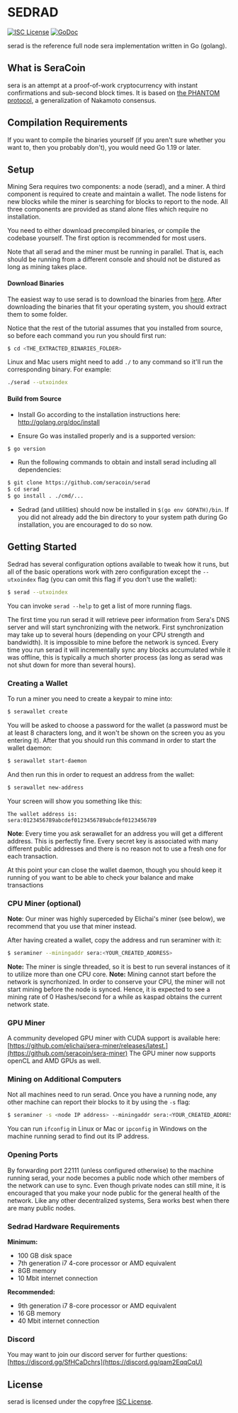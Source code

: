 
SEDRAD
====

[![ISC License](http://img.shields.io/badge/license-ISC-blue.svg)](https://choosealicense.com/licenses/isc/)
[![GoDoc](https://img.shields.io/badge/godoc-reference-blue.svg)](http://godoc.org/github.com/seracoin/serad)

serad is the reference full node sera implementation written in Go (golang).

## What is SeraCoin

sera is an attempt at a proof-of-work cryptocurrency with instant confirmations and sub-second block times. It is based on [the PHANTOM protocol](https://eprint.iacr.org/2018/104.pdf), a generalization of Nakamoto consensus.

## Compilation Requirements

If you want to compile the binaries yourself (if you aren't sure whether you want to, then you probably don't), you would need Go 1.19 or later.

## Setup

Mining Sera requires two components: a node (serad), and a miner. A third component is required to create and maintain a wallet. The node listens for new blocks while the miner is searching for blocks to report to the node. All three components are provided as stand alone files which require no installation. 

You need to either download precompiled binaries, or compile the codebase yourself. The first option is recommended for most users.

Note that all serad and the miner must be running in parallel. That is, each should be running from a different console and should not be distured as long as mining takes place.

#### Download Binaries

The easiest way to use serad is to download the binaries from [here](https://github.com/seracoin/sedradd/releases/latest). After downloading the binaries that fit your operating system, you should extract them to some folder.

Notice that the rest of the tutorial assumes that you installed from source, so before each command you run you should first run: 
```bash
$ cd <THE_EXTRACTED_BINARIES_FOLDER>
```

Linux and Mac users might need to add `./` to any command so it'll run the corresponding binary. For example:
```bash
./serad --utxoindex
```

#### Build from Source

- Install Go according to the installation instructions here:
  http://golang.org/doc/install

- Ensure Go was installed properly and is a supported version:

```bash
$ go version
```

- Run the following commands to obtain and install serad including all dependencies:

```bash
$ git clone https://github.com/seracoin/serad
$ cd serad
$ go install . ./cmd/...
```

- Sedrad (and utilities) should now be installed in `$(go env GOPATH)/bin`. If you did
  not already add the bin directory to your system path during Go installation,
  you are encouraged to do so now.

## Getting Started

Sedrad has several configuration options available to tweak how it runs, but all
of the basic operations work with zero configuration except the `--utxoindex` flag (you can omit this flag if you don't use the wallet):

```bash
$ serad --utxoindex
```

You can invoke ```serad --help``` to get a list of more running flags.

The first time you run serad it will retrieve peer information from Sera's DNS server and will start synchronizing with the network. First synchronization may take up to several hours (depending on your CPU strength and bandwidth). It is impossible to mine before the network is synced. Every time you run serad it will incrementally sync any blocks accumulated while it was offline, this is typically a much shorter process (as long as serad was not shut down for more than several hours).

### Creating a Wallet

To run a miner you need to create a keypair to mine into:
```bash
$ serawallet create
```

You will be asked to choose a password for the wallet (a password must be at least 8 characters long, and it won't be shown on the screen you as you entering it). After that you should run this command in order to start the wallet daemon:
```bash
$ serawallet start-daemon
```

And then run this in order to request an address from the wallet:
```bash
$ serawallet new-address
```

Your screen will show you something like this:
```
The wallet address is:
sera:0123456789abcdef0123456789abcdef0123456789
```

**Note**: Every time you ask serawallet for an address you will get a different address. This is perfectly fine. Every secret key is associated with many different public addresses and there is no reason not to use a fresh one for each transaction.

At this point your can close the wallet daemon, though you should keep it running of you want to be able to check your balance and make transactions

### CPU Miner (optional)

**Note**: Our miner was highly superceded by Elichai's miner (see below), we recommend that you use that miner instead.

After having created a wallet, copy the address and run seraminer with it:
```bash
$ seraminer --miningaddr sera:<YOUR_CREATED_ADDRESS>
```

**Note:** The miner is single threaded, so it is best to run several instances of it to utilize more than one CPU core.
**Note:** Mining cannot start before the network is syncrhonized. In order to conserve your CPU, the miner will not start mining before the node is synced. Hence, it is expected to see a mining rate of 0 Hashes/second for a while as kaspad obtains the current network state.

### GPU Miner

A community developed GPU miner with CUDA support is available here: [https://github.com/elichai/sera-miner/releases/latest.](https://github.com/seracoin/sera-miner)
The GPU miner now supports openCL and AMD GPUs as well.

### Mining on Additional Computers
Not all machines need to run serad. Once you have a running node, any other machine can report their blocks to it by using the ```-s``` flag:

```bash
$ seraminer -s <node IP address> --miningaddr sera:<YOUR_CREATED_ADDRESS>
```

You can run ```ifconfig``` in Linux or Mac or ```ipconfig``` in Windows on the machine running serad to find out its IP address.

### Opening Ports

By forwarding port 22111 (unless configured otherwise) to the machine running serad, your node becomes a public node which other members of the network can use to sync. Even though private nodes can still mine, it is encouraged that you make your node public for the general health of the network. Like any other decentralized systems, Sera works best when there are many public nodes.

### Sedrad Hardware Requirements

**Minimum:**
- 100 GB disk space
- 7th generation i7 4-core processor or AMD equivalent
- 8GB memory
- 10 Mbit internet connection

**Recommended:**
- 9th generation i7 8-core processor or AMD equivalent
- 16 GB memory
- 40 Mbit internet connection

### Discord

You may want to join our discord server for further questions: [https://discord.gg/SfHCaDchrs](https://discord.gg/qam2EqqCqU)


## License

serad is licensed under the copyfree [ISC License](https://choosealicense.com/licenses/isc/).
